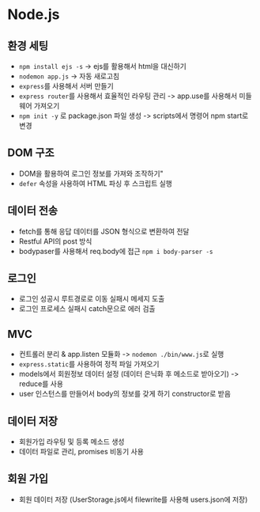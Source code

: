 # Node.js

## 환경 세팅 

- `npm install ejs -s` -> ejs를 활용해서 html을 대신하기<br/>
- `nodemon app.js` -> 자동 새로고침 <br/>
- `express`를 사용해서 서버 만들기 <br/>
- `express router`를 사용해서 효율적인 라우팅 관리 -> app.use를 사용해서 미들웨어 가져오기<br/>
- `npm init -y` 로 package.json 파일 생성 -> scripts에서 명령어 npm start로 변경 <br/>

## DOM 구조 <br/>

- DOM을 활용하여 로그인 정보를 가져와 조작하기" <br/>
- `defer` 속성을 사용하여 HTML 파싱 후 스크립트 실행 <br/>

## 데이터 전송 <br/>

- fetch를 통해 응답 데이터를 JSON 형식으로 변환하여 전달 <br/>
- Restful API의 post 방식 <br/>
- bodypaser를 사용해서 req.body에 접근 `npm i body-parser -s`

## 로그인 <br/>

- 로그인 성공시 루트경로로 이동 실패시 메세지 도출<br/>
- 로그인 프로세스 실패시 catch문으로 에러 검출 <br/>

## MVC <br/>

- 컨트롤러 분리 & app.listen 모듈화 -> `nodemon ./bin/www.js`로 실행<br/>
- `express.static`를 사용하여 정적 파일 가져오기 <br/>
- models에서 회원정보 데이터 설정 (데이터 은닉화 후 메소드로 받아오기) -> reduce를 사용 <br/>
- user 인스턴스를 만들어서 body의 정보를 갖게 하기 constructor로 받음 <br/>

## 데이터 저장 <br/>
- 회원가입 라우팅 및 등록 메소드 생성<br/>
- 데이터 파일로 관리, promises 비동기 사용<br/>

## 회원 가입 <br/>

- 회원 데이터 저장 (UserStorage.js에서 filewrite를 사용해 users.json에 저장)

